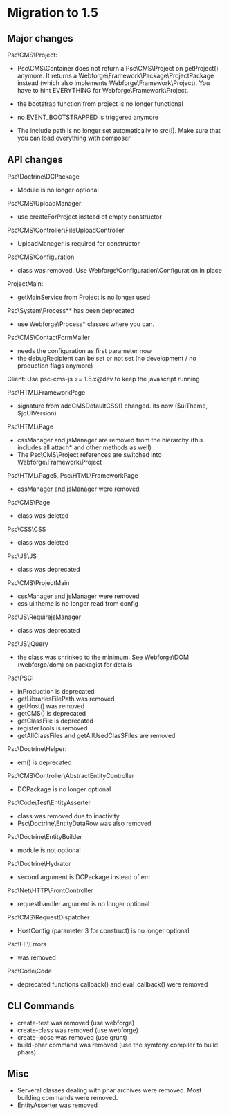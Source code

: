 Migration to 1.5
====================

## Major changes

Psc\CMS\Project:
  - Psc\CMS\Container does not return a Psc\CMS\Project on getProject() anymore. It returns a Webforge\Framework\Package\ProjectPackage instead (which also implements Webforge\Framework\Project). You have to  hint EVERYTHING for Webforge\Framework\Project.
  - the bootstrap function from project is no longer functional
  - no EVENT_BOOTSTRAPPED is triggered anymore

- The include path is no longer set automatically to src(!). Make sure that you can load everything with composer

## API changes

Psc\Doctrine\DCPackage
- Module is no longer optional

Psc\CMS\UploadManager
- use createForProject instead of empty constructor

Psc\CMS\Controller\FileUploadController
- UploadManager is required for constructor

Psc\CMS\Configuration
- class was removed. Use Webforge\Configuration\Configuration in place

ProjectMain:
 - getMainService from Project is no longer used

Psc\System\Process** has been deprecated
- use Webforge\Process\* classes where you can.

Psc\CMS\ContactFormMailer
- needs the configuration as first parameter now
- the debugRecipient can be set or not set (no development / no production flags anymore)

Client:
Use psc-cms-js >= 1.5.x@dev to keep the javascript running 

Psc\HTML\FrameworkPage
  - signature from addCMSDefaultCSS() changed. its now ($uiTheme, $jqUIVersion)

Psc\HTML\Page
  - cssManager and jsManager are removed from the hierarchy (this includes all attach* and other methods as well)
  - The Psc\CMS\Project references are switched into Webforge\Framework\Project

Psc\HTML\Page5, Psc\HTML\FrameworkPage
  - cssManager and jsManager were removed

Psc\CMS\Page
  - class was deleted

Psc\CSS\CSS
  - class was deleted

Psc\JS\JS
  - class was deprecated

Psc\CMS\ProjectMain
  - cssManager and jsManager were removed
  - css ui theme is no longer read from config

Psc\JS\RequirejsManager
  - class was deprecated

Psc\JS\jQuery
  - the class was shrinked to the minimum. See Webforge\DOM (webforge/dom) on packagist for details

Psc\PSC:
  - inProduction is deprecated
  - getLibrariesFilePath was removed
  - getHost() was removed
  - getCMS() is deprecated
  - getClassFile is deprecated
  - registerTools is removed
  - getAllClassFiles and getAllUsedClasSFiles are removed

Psc\Doctrine\Helper:
  - em() is deprecated

Psc\CMS\Controller\AbstractEntityController
  - DCPackage is no longer optional

Psc\Code\Test\EntityAsserter
  - class was removed due to inactivity
  - Psc\Doctrine\EntityDataRow was also removed

Psc\Doctrine\EntityBuilder
  - module is not optional  

Psc\Doctrine\Hydrator
  - second argument is DCPackage instead of em

Psc\Net\HTTP\FrontController
  - requesthandler argument is no longer optional

Psc\CMS\RequestDispatcher
  - HostConfig (parameter 3 for construct) is no longer optional

Psc\FE\Errors
  - was removed  

Psc\Code\Code
  - deprecated functions callback() and eval_callback() were removed

## CLI Commands  

  - create-test was removed (use webforge)
  - create-class was removed (use webforge)
  - create-joose was removed (use grunt)
  - build-phar command was removed (use the symfony compiler to build phars)

## Misc

  - Serveral classes dealing with phar archives were removed. Most building commands were removed.
  - EntityAsserter was removed